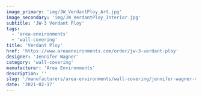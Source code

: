 ```yaml
---
image_primary: 'img/JW_VerdantPloy_Art.jpg'
image_secondary: 'img/JW_VerdantPloy_Interior.jpg'
subtitle: 'JW-3 Verdant Ploy'
tags:
  - 'area-environments'
  - 'wall-covering'
title: 'Verdant Ploy'
href: 'https://www.areaenvironments.com/order/jw-3-verdant-ploy'
designer: 'Jennifer Wagner'
category: 'wall-covering'
manufacturer: 'Area Environments'
description: ''
slug: '/manufacturers/area-environments/wall-covering/jennifer-wagner-verdant-ploy'
date: '2021-02-17'
---
```

